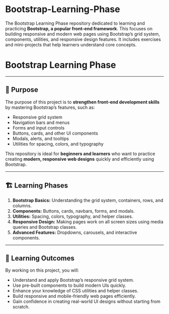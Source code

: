 # Bootstrap-Learning-Phase
The Bootstrap Learning Phase repository dedicated to learning and practicing **Bootstrap, a popular front-end framework**. This focuses on building responsive and modern web pages using Bootstrap’s grid system, components, utilities, and responsive design features. It includes exercises and mini-projects that help learners understand core concepts.
# Bootstrap Learning Phase



---

## 🎯 Purpose
The purpose of this project is to **strengthen front-end development skills** by mastering Bootstrap’s features, such as:

- Responsive grid system  
- Navigation bars and menus  
- Forms and input controls  
- Buttons, cards, and other UI components  
- Modals, alerts, and tooltips  
- Utilities for spacing, colors, and typography  

This repository is ideal for **beginners and learners** who want to practice creating **modern, responsive web designs** quickly and efficiently using Bootstrap.

---


## 🏗️ Learning Phases
1. **Bootstrap Basics:** Understanding the grid system, containers, rows, and columns.  
2. **Components:** Buttons, cards, navbars, forms, and modals.  
3. **Utilities:** Spacing, colors, typography, and helper classes.  
4. **Responsive Design:** Making pages work on all screen sizes using media queries and Bootstrap classes.  
5. **Advanced Features:** Dropdowns, carousels, and interactive components.  

---

## 🌟 Learning Outcomes

By working on this project, you will:

- Understand and apply Bootstrap’s responsive grid system.
- Use pre-built components to build modern UIs quickly.
- Enhance your knowledge of CSS utilities and helper classes.
- Build responsive and mobile-friendly web pages efficiently.
- Gain confidence in creating real-world UI designs without starting from scratch.


